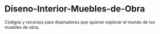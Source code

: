 # Diseno-Interior-Muebles-de-Obra
Códigos y recursos para diseñadores que quieran explorar el mundo de los muebles de obra. 
